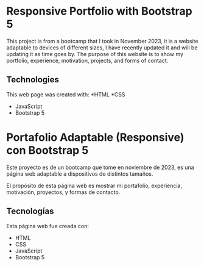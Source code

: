 # Responsive Portfolio with Bootstrap 5

This project is from a bootcamp that I took in November 2023, it is a website adaptable to devices of different sizes, I have recently updated it and will be updating it as time goes by. 
The purpose of this website is to show my portfolio, experience, motivation, projects, and forms of contact.


## Technologies
This web page was created with:
*HTML
*CSS
* JavaScript 
* Bootstrap 5


# Portafolio Adaptable (Responsive) con Bootstrap 5

Este proyecto es de un bootcamp que tome en noviembre de 2023, es una página web adaptable a dispositivos de distintos tamaños. 

El propósito de esta página web es mostrar mi portafolio, experiencia, motivación, proyectos, y formas de contacto. 


## Tecnologías
Esta página web fue creada con:
* HTML
* CSS
* JavaScript 
* Bootstrap 5


